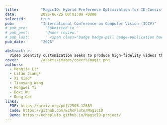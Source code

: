 ```yaml
---
title:          "MagicID: Hybrid Preference Optimization for ID-Consistent and Dynamic-Preserved Video Customization"
date:           2025-06-25 00:01:00 +0800
selected:       true
pub:            "International Conference on Computer Vision (ICCV)"
# pub_pre:        "Submitted to "
# pub_post:       'Under review.'
# pub_last:       ' <span class="badge badge-pill badge-publication badge-success">Spotlight</span>'
pub_date:       "2025"

abstract: >-
  Video identity customization seeks to produce high-fidelity videos that maintain consistent identity and exhibit significant dynamics based on users' reference images. However, existing approaches face two key challenges: identity degradation over extended video length and reduced dynamics during training, primarily due to their reliance on traditional self-reconstruction training with static images. To address these issues, we introduce MagicID, a novel framework designed to directly promote the generation of identity-consistent and dynamically rich videos tailored to user preferences.
cover:          /assets/images/covers/magic.png
authors:
  - Hengjia Li*
  - Lifan Jiang*
  - Xi Xiao*
  - Tianyang Wang
  - Hongwei Yi
  - Boxi Wu
  - Deng Cai
links:
  PDF: https://arxiv.org/pdf/2503.12689
  Code: https://github.com/EchoPluto/MagicID
  Demo: https://echopluto.github.io/MagicID-project/
---
```

